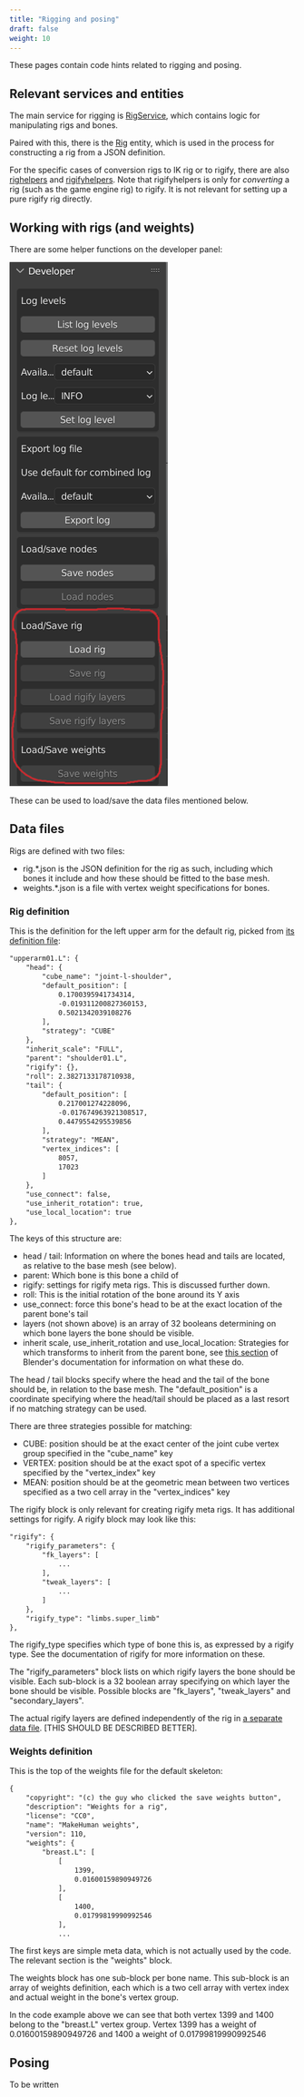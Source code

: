```yaml
---
title: "Rigging and posing"
draft: false
weight: 10
---
```


These pages contain code hints related to rigging and posing.

## Relevant services and entities

The main service for rigging is [RigService](https://github.com/makehumancommunity/mpfb2/blob/master/src/mpfb/services/rigservice.py), which contains logic for manipulating rigs and bones.

Paired with this, there is the [Rig](https://github.com/makehumancommunity/mpfb2/blob/master/src/mpfb/entities/rig.py) entity, which is used in the process for constructing a rig from 
a JSON definition.

For the specific cases of conversion rigs to IK rig or to rigify, there are also [righelpers](https://github.com/makehumancommunity/mpfb2/tree/master/src/mpfb/services/righelpers)
and [rigifyhelpers](https://github.com/makehumancommunity/mpfb2/tree/master/src/mpfb/services/rigifyhelpers). Note that rigifyhelpers is only for _converting_ a rig (such as the
game engine rig) to rigify. It is not relevant for setting up a pure rigify rig directly.

## Working with rigs (and weights)

There are some helper functions on the developer panel:

![rigging developer panel](rigging_developer_panel.png)

These can be used to load/save the data files mentioned below.

## Data files

Rigs are defined with two files:

* rig.\*.json is the JSON definition for the rig as such, including which bones it include and how these should be fitted to the base mesh.
* weights.\*.json is a file with vertex weight specifications for bones.

### Rig definition

This is the definition for the left upper arm for the default rig, picked from 
[its definition file](https://github.com/makehumancommunity/mpfb2/blob/master/src/mpfb/data/rigs/standard/rig.default.json):

    "upperarm01.L": {
        "head": {
            "cube_name": "joint-l-shoulder",
            "default_position": [
                0.1700395941734314,
                -0.019311200827360153,
                0.5021342039108276
            ],
            "strategy": "CUBE"
        },
        "inherit_scale": "FULL",
        "parent": "shoulder01.L",
        "rigify": {},
        "roll": 2.3827133178710938,
        "tail": {
            "default_position": [
                0.217001274228096,
                -0.017674963921308517,
                0.4479554295539856
            ],
            "strategy": "MEAN",
            "vertex_indices": [
                8057,
                17023
            ]
        },
        "use_connect": false,
        "use_inherit_rotation": true,
        "use_local_location": true
    },
    
The keys of this structure are:

* head / tail: Information on where the bones head and tails are located, as relative to the base mesh (see below).
* parent: Which bone is this bone a child of
* rigify: settings for rigify meta rigs. This is discussed further down.
* roll: This is the initial rotation of the bone around its Y axis
* use_connect: force this bone's head to be at the exact location of the parent bone's tail
* layers (not shown above) is an array of 32 booleans determining on which bone layers the bone should be visible.
* inherit scale, use_inherit_rotation and use_local_location: Strategies for which transforms to inherit from the parent bone,
see [this section](https://docs.blender.org/manual/en/latest/animation/armatures/bones/properties/relations.html) of Blender's
documentation for information on what these do.

The head / tail blocks specify where the head and the tail of the bone should be, in relation to the base mesh. The 
"default_position" is a coordinate specifying where the head/tail should be placed as a last resort if no matching
strategy can be used. 

There are three strategies possible for matching:

* CUBE: position should be at the exact center of the joint cube vertex group specified in the "cube_name" key
* VERTEX: position should be at the exact spot of a specific vertex specified by the "vertex_index" key
* MEAN: position should be at the geometric mean between two vertices specified as a two cell array in the "vertex_indices" key

The rigify block is only relevant for creating rigify meta rigs. It has additional settings for rigify. A rigify block
may look like this:

    "rigify": {
        "rigify_parameters": {
            "fk_layers": [
                ...
            ],
            "tweak_layers": [
                ...
            ]
        },
        "rigify_type": "limbs.super_limb"
    },
        
The rigify_type specifies which type of bone this is, as expressed by a rigify type. See the documentation of rigify for 
more information on these.

The "rigify_parameters" block lists on which rigify layers the bone should be visible. Each sub-block is a 32 boolean array
specifying on which layer the bone should be visible. Possible blocks are "fk_layers", "tweak_layers" and "secondary_layers".

The actual rigify layers are defined independently of the rig in 
[a separate data file](https://github.com/makehumancommunity/mpfb2/blob/master/src/mpfb/data/rigs/rigify/rigify_layers.json).
\[THIS SHOULD BE DESCRIBED BETTER\].

### Weights definition

This is the top of the weights file for the default skeleton:

```
{
    "copyright": "(c) the guy who clicked the save weights button",
    "description": "Weights for a rig",
    "license": "CC0",
    "name": "MakeHuman weights",
    "version": 110,
    "weights": {
        "breast.L": [
            [
                1399,
                0.01600159890949726
            ],
            [
                1400,
                0.01799819990992546
            ],
            ...
```

The first keys are simple meta data, which is not actually used by the code. The relevant section is the "weights" block.

The weights block has one sub-block per bone name. This sub-block is an array of weights definition, each which is a
two cell array with vertex index and actual weight in the bone's vertex group.

In the code example above we can see that both vertex 1399 and 1400 belong to the "breast.L" vertex group. 
Vertex 1399 has a weight of 0.01600159890949726 and 1400 a weight of 0.01799819990992546

## Posing

To be written


